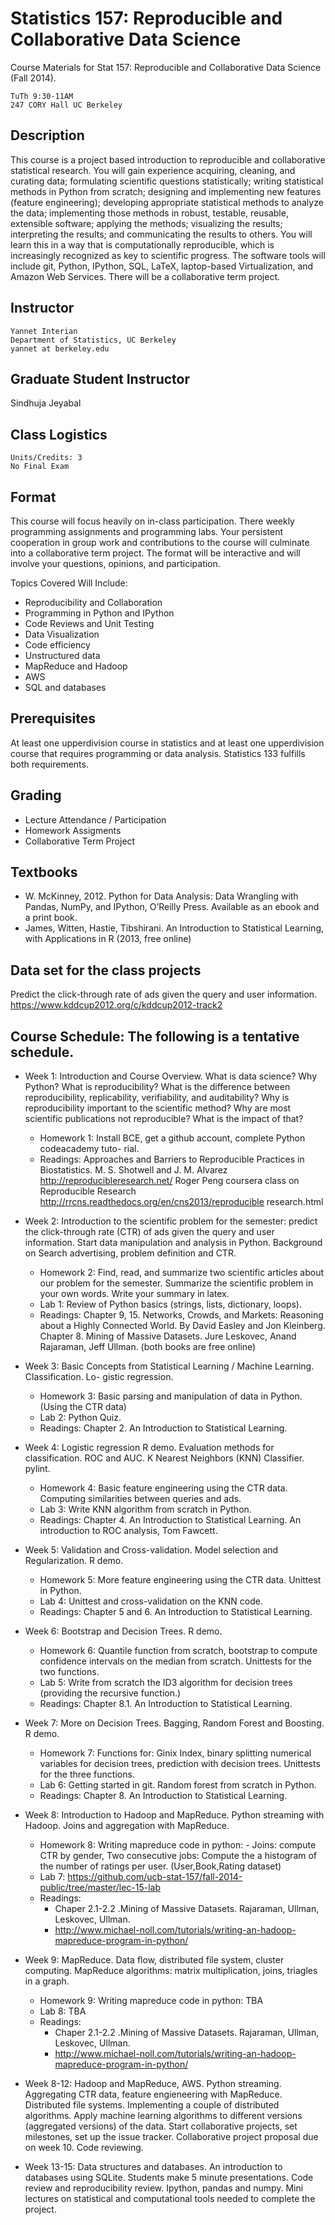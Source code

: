 Statistics 157: Reproducible and Collaborative Data Science
================

Course Materials for Stat 157: Reproducible and Collaborative Data Science (Fall 2014).

```
TuTh 9:30-11AM
247 CORY Hall UC Berkeley
```

## Description
This course is a project based introduction to reproducible and collaborative statistical research. You will gain experience acquiring, cleaning, and curating data; formulating scientific questions statistically; writing statistical methods in Python from scratch; designing and implementing new features (feature engineering); developing appropriate statistical methods to analyze the data; implementing those methods in robust, testable, reusable, extensible software; applying the methods; visualizing the results; interpreting the results; and communicating the results to others. You will learn this in a way that is computationally reproducible, which is increasingly recognized as key to scientific progress. The software tools will include git, Python, IPython, SQL, LaTeX, laptop-based Virtualization, and Amazon Web Services. There will be a collaborative term project.

## Instructor
```
Yannet Interian
Department of Statistics, UC Berkeley
yannet at berkeley.edu
```
## Graduate Student Instructor
Sindhuja Jeyabal 

## Class Logistics
```
Units/Credits: 3
No Final Exam
```

## Format
This course will focus heavily on in-class participation. There weekly programming assignments and programming labs. 
Your persistent cooperation in group work and contributions to the course will culminate into a collaborative term project. The format will be interactive and will involve your questions, opinions, and participation.

Topics Covered Will Include:

* Reproducibility and Collaboration
* Programming in Python and IPython
* Code Reviews and Unit Testing
* Data Visualization
* Code efficiency
* Unstructured data
* MapReduce and Hadoop
* AWS
* SQL and databases


## Prerequisites
At least one upper­division course in statistics and at least one upper­division course that requires programming or data analysis. Statistics 133 fulfills both requirements.

## Grading
* Lecture Attendance / Participation
* Homework Assigments
* Collaborative Term Project

## Textbooks
* W. McKinney, 2012. Python for Data Analysis: Data Wrangling with Pandas, NumPy, and IPython, O’Reilly Press. Available as an e­book and a print book.
* James, Witten, Hastie, Tibshirani. An Introduction to Statistical Learning, with Applications in R (2013, free online)

## Data set for the class projects
Predict the click-through rate of ads given the query and user information. 
https://www.kddcup2012.org/c/kddcup2012-track2

## Course Schedule: The following is a tentative schedule.
* Week 1: Introduction and Course Overview. What is data science? Why Python? What is reproducibility? What is the difference between reproducibility, replicability, verifiability, and auditability? Why is reproducibility important to the scientific method? Why are most scientific publications not reproducible? What is the impact of that?
  * Homework 1: Install BCE, get a github account, complete Python codeacademy tuto- rial.
  * Readings: Approaches and Barriers to Reproducible Practices in Biostatistics. M. S. Shotwell and J. M. Alvarez
http://reproducibleresearch.net/
Roger Peng coursera class on Reproducible Research http://rrcns.readthedocs.org/en/cns2013/reproducible research.html

* Week 2: Introduction to the scientific problem for the semester: predict the click-through rate (CTR) of ads given the query and user information. Start data manipulation and analysis in Python. Background on Search advertising, problem definition and CTR.
  * Homework 2: Find, read, and summarize two scientific articles about our problem for the semester. Summarize the scientific problem in your own words. Write your summary in latex.
  * Lab 1: Review of Python basics (strings, lists, dictionary, loops).
  * Readings: Chapter 9, 15. Networks, Crowds, and Markets: Reasoning about a Highly Connected World. By David Easley and Jon Kleinberg.
Chapter 8. Mining of Massive Datasets. Jure Leskovec, Anand Rajaraman, Jeff Ullman. (both books are free online)

* Week 3: Basic Concepts from Statistical Learning / Machine Learning. Classification. Lo- gistic regression.
  * Homework 3: Basic parsing and manipulation of data in Python. (Using the CTR data)
  * Lab 2: Python Quiz.
  * Readings: Chapter 2. An Introduction to Statistical Learning.

* Week 4: Logistic regression R demo. Evaluation methods for classification. ROC and AUC. K Nearest Neighbors (KNN) Classifier. pylint.
  * Homework 4: Basic feature engineering using the CTR data. Computing similarities between queries and ads.
  * Lab 3: Write KNN algorithm from scratch in Python. 
  * Readings: Chapter 4. An Introduction to Statistical Learning. An introduction to ROC analysis, Tom Fawcett.

* Week 5: Validation and Cross-validation. Model selection and Regularization. R demo.
  * Homework 5: More feature engineering using the CTR data. Unittest in Python.
  * Lab 4: Unittest and cross-validation on the KNN code.
  * Readings: Chapter 5 and 6. An Introduction to Statistical Learning.

* Week 6: Bootstrap and Decision Trees. R demo.
  * Homework 6: Quantile function from scratch, bootstrap to compute confidence intervals on the median from scratch. Unittests for the two functions.
  * Lab 5: Write from scratch the ID3 algorithm for decision trees (providing the recursive function.)
  * Readings: Chapter 8.1. An Introduction to Statistical Learning.

* Week 7: More on Decision Trees. Bagging, Random Forest and Boosting. R demo.
  * Homework 7: Functions for: Ginix Index, binary splitting numerical variables for decision trees, prediction with decision trees. Unittests for the three functions.
  * Lab 6: Getting started in git. Random forest from scratch in Python.
  * Readings: Chapter 8. An Introduction to Statistical Learning.

* Week 8: Introduction to Hadoop and MapReduce. Python streaming with Hadoop. Joins and aggregation with MapReduce.
  * Homework 8: Writing mapreduce code in python: - Joins: compute CTR by gender, Two consecutive jobs: Compute the a histogram of the number of ratings per user. (User,Book,Rating dataset) 
  * Lab 7: https://github.com/ucb-stat-157/fall-2014-public/tree/master/lec-15-lab
  * Readings: 
    * Chaper 2.1-2.2 .Mining of Massive Datasets. Rajaraman, Ullman, Leskovec, Ullman.
    * http://www.michael-noll.com/tutorials/writing-an-hadoop-mapreduce-program-in-python/ 

* Week 9: MapReduce. Data flow, distributed file system, cluster computing. MapReduce algorithms: matrix multiplication, joins, triagles in a graph. 
  * Homework 9: Writing mapreduce code in python: TBA
  * Lab 8: TBA
  * Readings: 
    * Chaper 2.1-2.2 .Mining of Massive Datasets. Rajaraman, Ullman, Leskovec, Ullman.
    * http://www.michael-noll.com/tutorials/writing-an-hadoop-mapreduce-program-in-python/ 
 
*  Week 8-12: Hadoop and MapReduce, AWS. Python streaming. Aggregating CTR data, feature engieneering with MapReduce. Distributed file systems. Implementing a couple of distributed algorithms. Apply machine learning algorithms to different versions (aggregated versions) of the data. Start collaborative projects, set milestones, set up the issue tracker. Collaborative project proposal due on week 10. Code reviewing.

* Week 13-15: Data structures and databases. An introduction to databases using SQLite. Students make 5 minute presentations. Code review and reproducibility review. Ipython, pandas and numpy. Mini lectures on statistical and computational tools needed to complete the project.

